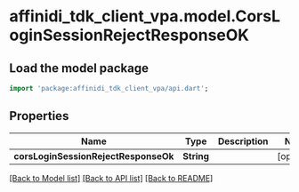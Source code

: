 # affinidi_tdk_client_vpa.model.CorsLoginSessionRejectResponseOK

## Load the model package

```dart
import 'package:affinidi_tdk_client_vpa/api.dart';
```

## Properties

| Name                                 | Type       | Description | Notes      |
| ------------------------------------ | ---------- | ----------- | ---------- |
| **corsLoginSessionRejectResponseOk** | **String** |             | [optional] |

[[Back to Model list]](../README.md#documentation-for-models) [[Back to API list]](../README.md#documentation-for-api-endpoints) [[Back to README]](../README.md)
